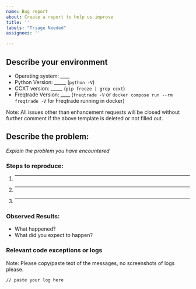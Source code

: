 ```yaml
---
name: Bug report
about: Create a report to help us improve
title: ''
labels: "Triage Needed"
assignees: ''

---
```

<!-- 
Have you searched for similar issues before posting it?

If you have discovered a bug in the bot, please [search the issue tracker](https://github.com/khulnasoft/tradescope/issues?q=is%3Aissue). 
If it hasn't been reported, please create a new issue.

Please do not use bug reports to request new features.
-->

## Describe your environment

  * Operating system: ____
  * Python Version: _____ (`python -V`)
  * CCXT version: _____ (`pip freeze | grep ccxt`)
  * Freqtrade Version: ____ (`freqtrade -V` or `docker compose run --rm freqtrade -V` for Freqtrade running in docker)
  
Note: All issues other than enhancement requests will be closed without further comment if the above template is deleted or not filled out.

## Describe the problem:

*Explain the problem you have encountered*

### Steps to reproduce:

  1. _____
  2. _____
  3. _____
  
### Observed Results:

  * What happened?
  * What did you expect to happen?

### Relevant code exceptions or logs

Note: Please copy/paste text of the messages, no screenshots of logs please.

  ```
  // paste your log here
  ```

